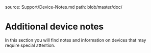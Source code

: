 source: Support/Device-Notes.md
path: blob/master/doc/
# Additional device notes

In this section you will find notes and information on devices that may require special attention.
